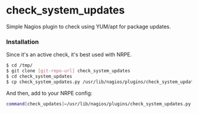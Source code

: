 # check_system_updates
Simple Nagios plugin to check using YUM/apt for package updates.

### Installation

Since it's an active check, it's best used with NRPE. 

```sh
$ cd /tmp/
$ git clone [git-repo-url] check_system_updates
$ cd check_system_updates
$ cp check_system_updates.py /usr/lib/nagios/plugins/check_system_updates.py
```
And then, add to your NRPE config:

```sh
command[check_updates]=/usr/lib/nagios/plugins/check_system_updates.py
```
